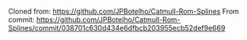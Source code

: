 Cloned from: https://github.com/JPBotelho/Catmull-Rom-Splines
From commit: https://github.com/JPBotelho/Catmull-Rom-Splines/commit/038701c630d434e6dfbcb203955ecb52def9e669